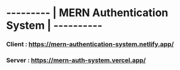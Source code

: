 # --------- | MERN Authentication System | ----------
### Client : https://mern-authentication-system.netlify.app/
### Server : https://mern-auth-system.vercel.app/

